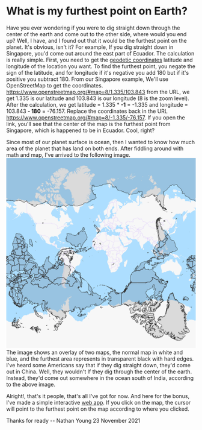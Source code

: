 # What is my furthest point on Earth?
Have you ever wondering if you were to dig straight down through the center of the earth and come out to the other side, where would you end up? Well, I have, and I found out that it would be the furthest point on the planet. It's obvious, isn't it?
For example, If you dig straight down in Singapore, you'd come out around the east part of Ecuador. The calculation is really simple. First, you need to get the [geodetic coordinates](https://en.wikipedia.org/wiki/Geodetic_coordinates) latitude and longitude of the location you want. To find the furthest point, you negate the sign of the latitude, and for longitude if it's negative you add 180 but if it's positive you subtract 180.
From our Singapore example, We'll use OpenStreetMap to get the coordinates. https://www.openstreetmap.org/#map=8/1.335/103.843 from the URL, we get 1.335 is our latitude and 103.843 is our longitude (8 is the zoom level). After the calculation, we get latitude = 1.335 * **-1** = -1.335 and longitude = 103.843 **- 180** = -76.157. Replace the coordinates back in the URL https://www.openstreetmap.org/#map=8/-1.335/-76.157. If you open the link, you'll see that the center of the map is the furthest point from Singapore, which is happened to be in Ecuador. Cool, right?

Since most of our planet surface is ocean, then I wanted to know how much area of the planet that has land on both ends. After fiddling around with math and map, I've arrived to the following image.
![map overlay](map_overlay.png)
The image shows an overlay of two maps, the normal map in white and blue, and the furthest area represents in transparent black with hard edges.
I've heard some Americans say that if they dig straight down, they'd come out in China. Well, they wouldn't If they dig through the center of the earth. Instead, they'd come out somewhere in the ocean south of India, according to the above image.

Alright!, that's it people, that's all I've got for now. And here for the bonus, I've made a simple interactive [web app](map.html). If you click on the map, the cursor will point to the furthest point on the map according to where you clicked.

Thanks for ready
-- Nathan Young
23 November 2021
